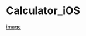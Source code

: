# Calculator_iOS

[image](https://github.com/user-attachments/assets/defaaf82-7990-4597-b304-e519b4a6fb7d)
